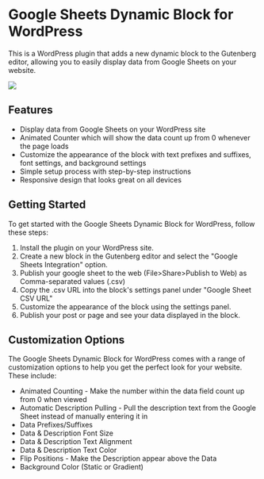 # Google Sheets Dynamic Block for WordPress #
This is a WordPress plugin that adds a new dynamic block to the Gutenberg editor, allowing you to easily display data from Google Sheets on your website.

![](https://github.com/nlannon27/Wordpress-Google-Sheets-Integration/blob/assets/google-sheets-cropped.gif)

## Features ##
* Display data from Google Sheets on your WordPress site
* Animated Counter which will show the data count up from 0 whenever the page loads
* Customize the appearance of the block with text prefixes and suffixes, font settings, and background settings
* Simple setup process with step-by-step instructions
* Responsive design that looks great on all devices

## Getting Started ##
To get started with the Google Sheets Dynamic Block for WordPress, follow these steps:
1. Install the plugin on your WordPress site.
2. Create a new block in the Gutenberg editor and select the "Google Sheets Integration" option.
3. Publish your google sheet to the web (File>Share>Publish to Web) as Comma-separated values (.csv)
4. Copy the .csv URL into the block's settings panel under "Google Sheet CSV URL"
5. Customize the appearance of the block using the settings panel.
6. Publish your post or page and see your data displayed in the block.

## Customization Options ##
The Google Sheets Dynamic Block for WordPress comes with a range of customization options to help you get the perfect look for your website. These include:
* Animated Counting - Make the number within the data field count up from 0 when viewed
* Automatic Description Pulling - Pull the description text from the Google Sheet instead of manually entering it in
* Data Prefixes/Suffixes
* Data & Description Font Size
* Data & Description Text Alignment
* Data & Description Text Color
* Flip Positions - Make the Description appear above the Data
* Background Color (Static or Gradient)
